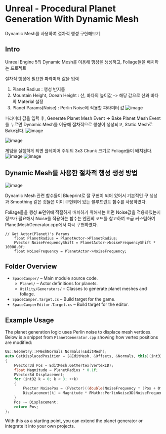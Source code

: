 # Unreal - Procedural Planet Generation With Dynamic Mesh

 Dynamic Mesh를 사용하여 절차적 행성 구현해보기

## Intro

Unreal Engine 5의 Dynamic Mesh를 이용해
행성을 생성하고, Foliage들을 배치하는 프로젝트

절차적 행성에 필요한 파라미터 값을 입력
1. Planet Radius : 행성 반지름
2. Mountain Height, Oceah Height : 산, 바다의 높이값 -> 해당 값으로 산과 바다의 Material 설정
3. Planet Params(Noise) : Perlin Noise에 적용할 파라미터 값
![image](https://github.com/user-attachments/assets/174f6815-d0aa-4a93-b88c-24a1f2c8f393)

파라미터 값을 입력 후, Generate Planet Mesh Event -> Bake Planet Mesh Event를 누르면
Dynamic Mesh를 이용해 절차적으로 행성이 생성되고, Static Mesh로 Bake된다.
![image](https://github.com/user-attachments/assets/58c18925-0e77-4342-b091-9eb2c777b17a)

![image](https://github.com/user-attachments/assets/660a326c-425e-4bd8-9f18-b2d685c50b99)


게임을 실행하게 되면 플레이어 주위의 3x3 Chunk 크기로 Foliage들이 배치된다.
![image](https://github.com/user-attachments/assets/89fcbbbd-e64b-48df-9456-137d33d22256)
![image](https://github.com/user-attachments/assets/2da556cf-3900-4982-94e3-9889b68cad8d)


## Dynamic Mesh를 사용한 절차적 행성 생성 방법

![image](https://github.com/user-attachments/assets/719e8f20-ddcb-4563-aca4-8a19ae2569b5)

Dynamic Mesh 관련 함수들이 Blueprint로 잘 구현이 되어 있어서
기본적인 구 생성과 Smoothing 같은 것들은 이미 구현되어 있는 블루프린트 함수를 사용하였다.

Foliage들을 행성 표면위에 적절하게 배치하기 위해서는 어떤 Noise값을 적용하였는지 정보가 필요해서
Noise를 적용하는 함수는 엔진의 코드를 참고하여 조금 커스텀하여 PlanetMeshGenerator.cpp에서 다시 구현하였다.
```
// Get Actor(Planet)'s Params
	float PlanetRadius = PlanetActor->PlanetRadius;
	FVector NoiseFrequencyShift = PlanetActor->NoiseFrequencyShift * 10000.0f;
	float NoiseFrequency = PlanetActor->NoiseFrequency;
```

## Folder Overview

- `SpaceCamper/` – Main module source code.
  - `Planet/` – Actor definitions for planets.
  - `Utility/Generators/` – Classes to generate planet meshes and foliage.
- `SpaceCamper.Target.cs` – Build target for the game.
- `SpaceCamperEditor.Target.cs` – Build target for the editor.

## Example Usage

The planet generation logic uses Perlin noise to displace mesh vertices.
Below is a snippet from `PlanetGenerator.cpp` showing how vertex positions are
modified:

```cpp
UE::Geometry::FMeshNormals Normals(&EditMesh);
auto GetDisplacedPosition = [&EditMesh, &Offsets, &Normals, this](int32 VertexID)
{
    FVector3d Pos = EditMesh.GetVertex(VertexID);
    float Magnitude = PlanetRadius * 0.1f;
    FVector3d Displacement;
    for (int32 k = 0; k < 3; ++k)
    {
        FVector NoisePos = (FVector)((double)NoiseFrequency * (Pos + Offsets[k]));
        Displacement[k] = Magnitude * FMath::PerlinNoise3D(NoiseFrequency * NoisePos);
    }
    Pos += Displacement;
    return Pos;
};
```

With this as a starting point, you can extend the planet generator or integrate
it into your own projects.


